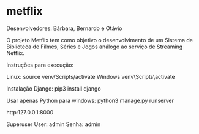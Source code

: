 # metflix

Desenvolvedores: Bárbara, Bernardo e Otávio

O projeto Metflix tem como objetivo o desenvolvimento de um Sistema de Biblioteca de Filmes, Séries e Jogos análogo ao serviço de Streaming Netflix.

Instruções para execução:

Linux:
source venv/Scripts/activate
Windows venv\Scripts\activate

Instalação Django: pip3 install django

Usar apenas Python para windows:
python3 manage.py runserver

http:127.0.0.1:8000

Superuser
User: admin
Senha: admin